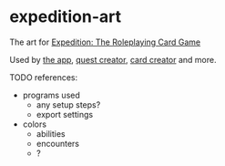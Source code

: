 # expedition-art
The art for [Expedition: The Roleplaying Card Game](https://expeditiongame.com)

Used by [the app](https://github.com/ExpeditionRPG/expedition-app), [quest creator](https://github.com/ExpeditionRPG/expedition-quest-creator), [card creator](https://github.com/ExpeditionRPG/expedition-cards) and more.

TODO references:
- programs used
  - any setup steps?
  - export settings
- colors
  - abilities
  - encounters
  - ?

